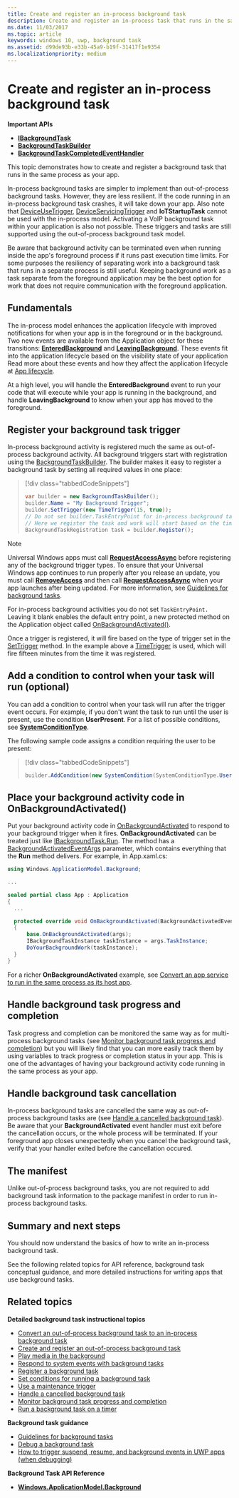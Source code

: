 ```yaml
---
title: Create and register an in-process background task
description: Create and register an in-process task that runs in the same process as your foreground app.
ms.date: 11/03/2017
ms.topic: article
keywords: windows 10, uwp, background task
ms.assetid: d99de93b-e33b-45a9-b19f-31417f1e9354
ms.localizationpriority: medium
---
```

# Create and register an in-process background task

**Important APIs**

-   [**IBackgroundTask**](/uwp/api/Windows.ApplicationModel.Background.IBackgroundTask)
-   [**BackgroundTaskBuilder**](/uwp/api/Windows.ApplicationModel.Background.BackgroundTaskBuilder)
-   [**BackgroundTaskCompletedEventHandler**](/uwp/api/windows.applicationmodel.background.backgroundtaskcompletedeventhandler)

This topic demonstrates how to create and register a background task that runs in the same process as your app.

In-process background tasks are simpler to implement than out-of-process background tasks. However, they are less resilient. If the code running in an in-process background task crashes, it will take down your app. Also note that [DeviceUseTrigger](/uwp/api/windows.applicationmodel.background.deviceusetrigger), [DeviceServicingTrigger](/uwp/api/windows.applicationmodel.background.deviceservicingtrigger) and **IoTStartupTask** cannot be used with the in-process model. Activating a VoIP background task within your application is also not possible. These triggers and tasks are still supported using the out-of-process background task model.

Be aware that background activity can be terminated even when running inside the app's foreground process if it runs past execution time limits. For some purposes the resiliency of separating work into a background task that runs in a separate process is still useful. Keeping background work as a task separate from the foreground application may be the best option for work that does not require communication with the foreground application.

## Fundamentals

The in-process model enhances the application lifecycle with improved notifications for when your app is in the foreground or in the background. Two new events are available from the Application object for these transitions: [**EnteredBackground**](/uwp/api/windows.applicationmodel.core.coreapplication.enteredbackground) and [**LeavingBackground**](/uwp/api/windows.applicationmodel.core.coreapplication.leavingbackground). These events fit into the application lifecycle based on the visibility state of your application
Read more about these events and how they affect the application lifecycle at [App lifecycle](app-lifecycle.md).

At a high level, you will handle the **EnteredBackground** event to run your code that will execute while your app is running in the background, and handle **LeavingBackground** to know when your app has moved to the foreground.

## Register your background task trigger

In-process background activity is registered much the same as out-of-process background activity. All background triggers start with registration using the [BackgroundTaskBuilder](/uwp/api/windows.applicationmodel.background.backgroundtaskbuilder?f=255&MSPPError=-2147217396). The builder makes it easy to register a background task by setting all required values in one place:

> [!div class="tabbedCodeSnippets"]
> ```cs
> var builder = new BackgroundTaskBuilder();
> builder.Name = "My Background Trigger";
> builder.SetTrigger(new TimeTrigger(15, true));
> // Do not set builder.TaskEntryPoint for in-process background tasks
> // Here we register the task and work will start based on the time trigger.
> BackgroundTaskRegistration task = builder.Register();
> ```

> [!NOTE]
> Universal Windows apps must call [**RequestAccessAsync**](/uwp/api/windows.applicationmodel.background.backgroundexecutionmanager.requestaccessasync) before registering any of the background trigger types.
> To ensure that your Universal Windows app continues to run properly after you release an update, you must call [**RemoveAccess**](/uwp/api/windows.applicationmodel.background.backgroundexecutionmanager.removeaccess) and then call [**RequestAccessAsync**](/uwp/api/windows.applicationmodel.background.backgroundexecutionmanager.requestaccessasync) when your app launches after being updated. For more information, see [Guidelines for background tasks](guidelines-for-background-tasks.md).

For in-process background activities you do not set `TaskEntryPoint.` Leaving it blank enables the default entry point, a new protected method on the Application object called [OnBackgroundActivated()](/uwp/api/windows.ui.xaml.application.onbackgroundactivated).

Once a trigger is registered, it will fire based on the type of trigger set in the [SetTrigger](/uwp/api/windows.applicationmodel.background.backgroundtaskbuilder.settrigger) method. In the example above a [TimeTrigger](/uwp/api/windows.applicationmodel.background.timetrigger) is used, which will fire fifteen minutes from the time it was registered.

## Add a condition to control when your task will run (optional)

You can add a condition to control when your task will run after the trigger event occurs. For example, if you don't want the task to run until the user is present, use the condition **UserPresent**. For a list of possible conditions, see [**SystemConditionType**](/uwp/api/Windows.ApplicationModel.Background.SystemConditionType).

The following sample code assigns a condition requiring the user to be present:

> [!div class="tabbedCodeSnippets"]
> ```cs
> builder.AddCondition(new SystemCondition(SystemConditionType.UserPresent));
> ```

## Place your background activity code in OnBackgroundActivated()

Put your background activity code in [OnBackgroundActivated](/uwp/api/windows.ui.xaml.application.onbackgroundactivated) to respond to your background trigger when it fires. **OnBackgroundActivated** can be treated just like [IBackgroundTask.Run](/uwp/api/windows.applicationmodel.background.ibackgroundtask.run?f=255&MSPPError=-2147217396). The method has a [BackgroundActivatedEventArgs](/uwp/api/windows.applicationmodel.activation.backgroundactivatedeventargs) parameter, which contains everything that the **Run** method delivers. For example, in App.xaml.cs:

``` cs
using Windows.ApplicationModel.Background;

...

sealed partial class App : Application
{
  ...

  protected override void OnBackgroundActivated(BackgroundActivatedEventArgs args)
  {
      base.OnBackgroundActivated(args);
      IBackgroundTaskInstance taskInstance = args.TaskInstance;
      DoYourBackgroundWork(taskInstance);  
  }
}
```

For a richer **OnBackgroundActivated** example, see [Convert an app service to run in the same process as its host app](convert-app-service-in-process.md).

## Handle background task progress and completion

Task progress and completion can be monitored the same way as for multi-process background tasks (see [Monitor background task progress and completion](monitor-background-task-progress-and-completion.md)) but you will likely find that you can more easily track them by using variables to track progress or completion status in your app. This is one of the advantages of having your background activity code running in the same process as your app.

## Handle background task cancellation

In-process background tasks are cancelled the same way as out-of-process background tasks are (see [Handle a cancelled background task](handle-a-cancelled-background-task.md)). Be aware that your **BackgroundActivated** event handler must exit before the cancellation occurs, or the whole process will be terminated. If your foreground app closes unexpectedly when you cancel the background task, verify that your handler exited before the cancellation occured.

## The manifest

Unlike out-of-process background tasks, you are not required to add background task information to the package manifest in order to run in-process background tasks.

## Summary and next steps

You should now understand the basics of how to write an in-process background task.

See the following related topics for API reference, background task conceptual guidance, and more detailed instructions for writing apps that use background tasks.

## Related topics

**Detailed background task instructional topics**

* [Convert an out-of-process background task to an in-process background task](convert-out-of-process-background-task.md)
* [Create and register an out-of-process background task](create-and-register-a-background-task.md)
* [Play media in the background](../audio-video-camera/background-audio.md)
* [Respond to system events with background tasks](respond-to-system-events-with-background-tasks.md)
* [Register a background task](register-a-background-task.md)
* [Set conditions for running a background task](set-conditions-for-running-a-background-task.md)
* [Use a maintenance trigger](use-a-maintenance-trigger.md)
* [Handle a cancelled background task](handle-a-cancelled-background-task.md)
* [Monitor background task progress and completion](monitor-background-task-progress-and-completion.md)
* [Run a background task on a timer](run-a-background-task-on-a-timer-.md)

**Background task guidance**

* [Guidelines for background tasks](guidelines-for-background-tasks.md)
* [Debug a background task](debug-a-background-task.md)
* [How to trigger suspend, resume, and background events in UWP apps (when debugging)](/previous-versions/hh974425(v=vs.110))

**Background Task API Reference**

* [**Windows.ApplicationModel.Background**](/uwp/api/Windows.ApplicationModel.Background)